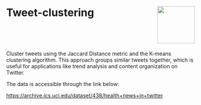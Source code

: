 <h1 style="display: flex; justify-content: space-between; align-items: right;">
    <span>Tweet-clustering</span>
    <img src="https://gist.githubusercontent.com/mindplay-dk/56a9e2ada89b1fc8c7834c8c18b37904/raw/563036ceb5ee8a31b7a828c33b11ba7088340e29/twitter.svg" style="width: 100px;"/>
</h1>

Cluster tweets using the Jaccard Distance metric and the K-means clustering algorithm. This approach groups similar tweets together, which is useful for applications like trend analysis and content organization on Twitter.

The data is accessible through the link below: 

https://archive.ics.uci.edu/dataset/438/health+news+in+twitter

